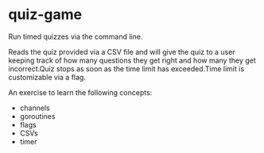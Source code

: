 # quiz-game

Run timed quizzes via the command line.

Reads the quiz provided via a CSV file and will give the quiz to a user keeping track of how many questions they get right and how many they get incorrect.Quiz stops as soon as the time limit has exceeded.Time limit is customizable via a flag.

An exercise to learn the following concepts:

- channels 
- goroutines 
- flags 
- CSVs 
- timer
